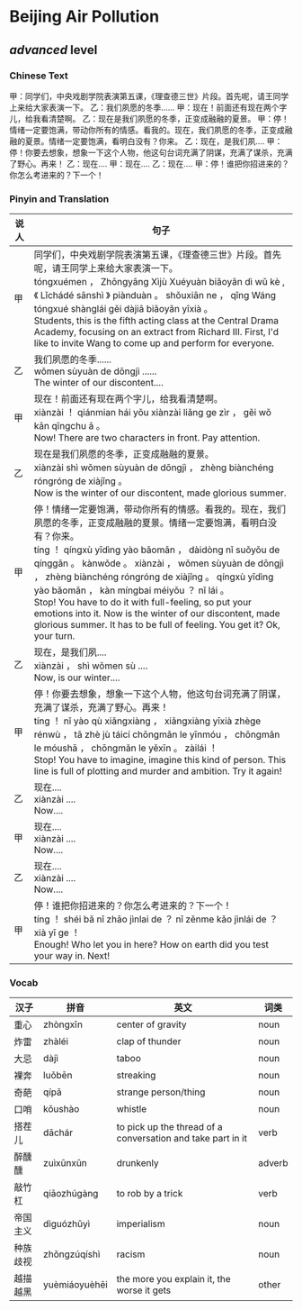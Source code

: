 # Beijing Air Pollution
## *advanced* level

### Chinese Text
甲：同学们，中央戏剧学院表演第五课，《理查德三世》片段。首先呢，请王同学上来给大家表演一下。
乙：我们夙愿的冬季......
甲：现在！前面还有现在两个字儿，给我看清楚啊。
乙：现在是我们夙愿的冬季，正变成融融的夏景。
甲：停！情绪一定要饱满，带动你所有的情感。看我的。现在，我们夙愿的冬季，正变成融融的夏景。情绪一定要饱满，看明白没有？你来。
乙：现在，是我们夙....
甲：停！你要去想象，想象一下这个人物，他这句台词充满了阴谋，充满了谋杀，充满了野心。再来！
乙：现在....
甲：现在....
乙：现在....
甲：停！谁把你招进来的？你怎么考进来的？下一个！

### Pinyin and Translation
|说人|句子|
|----|----|
|甲|同学们，中央戏剧学院表演第五课，《理查德三世》片段。首先呢，请王同学上来给大家表演一下。<br />tóngxuémen ， Zhōngyāng Xìjù Xuéyuàn biǎoyǎn dì wǔ kè , 《 Lǐchádé sānshì 》 piànduàn 。 shǒuxiān ne ， qǐng Wáng tóngxué shànglái gěi dàjiā biǎoyǎn yīxià 。<br />Students, this is the fifth acting class at the Central Drama Academy, focusing on an extract from Richard III. First, I'd like to invite Wang to come up and perform for everyone.|
|乙|我们夙愿的冬季......<br />wǒmen sùyuàn de dōngjì ......<br />The winter of our discontent....|
|甲|现在！前面还有现在两个字儿，给我看清楚啊。<br />xiànzài ！ qiánmian hái yǒu xiànzài liǎng ge zìr ， gěi wǒ kān qīngchu ā 。<br />Now! There are two characters in front. Pay attention.|
|乙|现在是我们夙愿的冬季，正变成融融的夏景。<br />xiànzài shì wǒmen sùyuàn de dōngjì ， zhèng biànchéng róngróng de xiàjǐng 。<br />Now is the winter of our discontent, made glorious summer.|
|甲|停！情绪一定要饱满，带动你所有的情感。看我的。现在，我们夙愿的冬季，正变成融融的夏景。情绪一定要饱满，看明白没有？你来。<br />tíng ！ qíngxù yīdìng yào bǎomǎn ， dàidòng nǐ suǒyǒu de qínggǎn 。 kànwǒde 。 xiànzài ， wǒmen sùyuàn de dōngjì ， zhèng biànchéng róngróng de xiàjǐng 。 qíngxù yīdìng yào bǎomǎn ， kàn míngbai méiyǒu ？ nǐ lái 。<br />Stop! You have to do it with full-feeling, so put your emotions into it. Now is the winter of our discontent, made glorious summer. It has to be full of feeling. You get it? Ok, your turn.|
|乙|现在，是我们夙....<br />xiànzài ， shì wǒmen sù ....<br />Now, is our winter....|
|甲|停！你要去想象，想象一下这个人物，他这句台词充满了阴谋，充满了谋杀，充满了野心。再来！<br />tíng ！ nǐ yào qù xiǎngxiàng ， xiǎngxiàng  yīxià zhège rénwù ， tā zhè jù táicí chōngmǎn le yīnmóu ， chōngmǎn le móushā ， chōngmǎn le yěxīn 。 zàilái ！<br />Stop! You have to imagine, imagine this kind of person. This line is full of plotting and murder and ambition. Try it again!|
|乙|现在....<br />xiànzài ....<br />Now....|
|甲|现在....<br />xiànzài ....<br />Now....|
|乙|现在....<br />xiànzài ....<br />Now....|
|甲|停！谁把你招进来的？你怎么考进来的？下一个！<br />tíng ！ shéi bǎ nǐ zhāo jìnlai de ？ nǐ zěnme kǎo jìnlái de ？ xià yī ge ！<br />Enough! Who let you in here? How on earth did you test your way in. Next!|
### Vocab
|汉子|拼音|英文|词类|
|----|----|----|----|
|重心|zhòngxīn|center of gravity|noun|
|炸雷|zhàléi|clap of thunder|noun|
|大忌|dàjì|taboo|noun|
|裸奔|luǒbēn|streaking|noun|
|奇葩|qípā|strange person/thing|noun|
|口哨|kǒushào|whistle|noun|
|搭茬儿|dāchár|to pick up the thread of a conversation and take part in it|verb|
|醉醺醺|zuìxūnxūn|drunkenly|adverb|
|敲竹杠|qiāozhúgàng|to rob by a trick|verb|
|帝国主义|dìguózhǔyì|imperialism|noun|
|种族歧视|zhǒngzúqíshì|racism|noun|
|越描越黑|yuèmiáoyuèhēi|the more you explain it, the worse it gets|other|